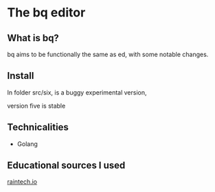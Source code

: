 # The bq editor

## What is bq?

bq aims to be functionally the same as ed, with some notable changes.

## Install

In folder src/six, is a buggy experimental version,

version five is stable

## Technicalities

- Golang

## Educational sources I used

[raintech.io](https://reintech.io/blog/creating-a-command-line-text-editor-in-go)

